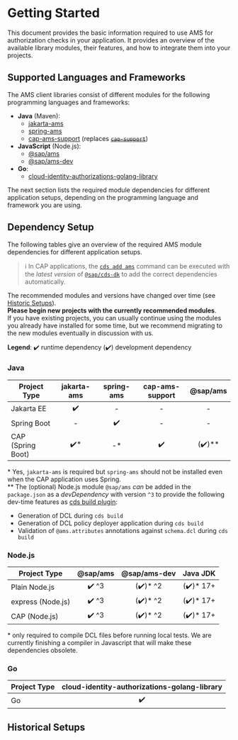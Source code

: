 # Getting Started

This document provides the basic information required to use AMS for authorization checks in your application. It provides an overview of the available library modules, their features, and how to integrate them into your projects.



## Supported Languages and Frameworks
The AMS client libraries consist of different modules for the following programming languages and frameworks:

- **Java** (Maven):
    - [jakarta-ams](/docs/java/jakarta-ams/jakarta-ams.md)
    - [spring-ams](/docs/java/spring-ams/spring-ams.md)
    - [cap-ams-support](/docs/java/cap-ams-support/cap-ams-support.md) (replaces [~~`cap-support`~~](/docs/java/cap-support/cap-support.md))
- **JavaScript** (Node.js):
    - [@sap/ams](/docs/nodejs/sap_ams/sap_ams.md)
    - [@sap/ams-dev](/docs/nodejs/sap_ams-dev/sap_ams-dev.md)
- **Go**:
    - [cloud-identity-authorizations-golang-library](/docs/go/go-ams/go-ams.md)

The next section lists the required module dependencies for different application setups, depending on the programming language and framework you are using.

## Dependency Setup
The following tables give an overview of the required AMS module dependencies for different application setups.

> :information_source: In CAP applications, the [`cds add ams`](https://cap.cloud.sap/docs/tools/cds-cli#cds-add) command can be executed with the *latest version* of [`@sap/cds-dk`](https://cap.cloud.sap/docs/tools/cds-cli#cli) to add the correct dependencies automatically.

The recommended modules and versions have changed over time (see [Historic Setups](#historic-setups)).\
**Please begin new projects with the currently recommended modules**.\
If you have existing projects, you can usually continue using the modules you already have installed for some time, but we recommend migrating to the new modules eventually in discussion with us.

**Legend**: ✔️ runtime dependency (✔️) development dependency

### Java

| Project Type                | jakarta-ams | spring-ams | cap-ams-support | @sap/ams    |
|-----------------------------|:-----------:|:----------:|:---------------:|:-----------:|
| Jakarta EE                  |     ✔️      |     -      |        -        |      -
| Spring Boot                 |     -       |     ✔️     |        -        |      -
| CAP (Spring Boot)           |     ✔️\*    |     -\*    |       ✔️        |     (✔️)\*\*

\* Yes, `jakarta-ams` is required but `spring-ams` should not be installed even when the CAP application uses Spring.\
\*\* The (optional) Node.js module `@sap/ams` *can* be added in the `package.json` as a *devDependency* with version `^3` to provide the following dev-time features as [cds build plugin](https://cap.cloud.sap/docs/guides/deployment/custom-builds#custom-build-plugins):
- Generation of DCL during `cds build`
- Generation of DCL policy deployer application during `cds build`
- Validation of `@ams.attributes` annotations against `schema.dcl` during `cds build`

### Node.js

| Project Type        | @sap/ams | @sap/ams-dev   | Java JDK |
|---------------------|:--------:|:--------------:|:----------:|
| Plain Node.js       |   ✔️ ^3  |      (✔️)* ^2    |    (✔️)* 17+
| express (Node.js)   |   ✔️ ^3  |      (✔️)* ^2    |    (✔️)* 17+
| CAP (Node.js)       |   ✔️ ^3  |      (✔️)* ^2    |    (✔️)* 17+

\* only required to compile DCL files before running local tests. We are currently finishing a compiler in Javascript that will make these dependencies obsolete.

### Go

| Project Type | cloud-identity-authorizations-golang-library |
|--------------|:-------------------------------------------:|
| Go           |                    ✔️                        |

## Historical Setups